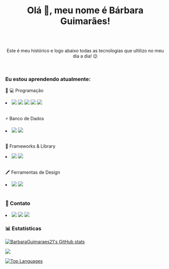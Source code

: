 <div>
  <h1 align="center">Olá 👋, meu nome é Bárbara Guimarães!</h1>
 <br>
    <br>
  <p align="center">Este é meu histórico e logo abaixo todas as tecnologias que ultilizo no meu dia a dia! 😉️</h2>
</div>
<br>
<h3>Eu estou aprendendo atualmente:</h3>
<p> 👩 💻 Programação</p>
    <li>
         <img src="https://img.shields.io/badge/CSS3-1572B6?style=for-the-badge&logo=css3&logoColor=white">
         <img src="https://img.shields.io/badge/HTML5-E34F26?style=for-the-badge&logo=html5&logoColor=white">
         <img src="https://img.shields.io/badge/JavaScript-323330?style=for-the-badge&logo=javascript&logoColor=F7DF1E">
         <img src="https://img.shields.io/badge/json-5E5C5C?style=for-the-badge&logo=json&logoColor=white">
         <img src="https://img.shields.io/badge/python-3776AB?style=for-the-badge&logo=python&logoColor=white">
    </li>
<br>
    <p>⚡ Banco de Dados</p>
    <li>
         <img src="https://img.shields.io/badge/MySQL-005C84?style=for-the-badge&logo=mysql&logoColor=white">
         <img src="https://img.shields.io/badge/Athena-FF9900?style=for-the-badge&logo=amazon-athena&logoColor=white">
    </li>
<br>
    <p>🚀 Frameworks & Library</p>
    <li>
        <img src="https://img.shields.io/badge/jQuery-0769AD?style=for-the-badge&logo=jquery&logoColor=white">
        <img src="https://img.shields.io/badge/Bootstrap-563D7C?style=for-the-badge&logo=bootstrap&logoColor=white">
    </li>
<br>
  <p>🖍 Ferramentas de Design</p>
    <li>
       <img src="https://img.shields.io/badge/Figma-F24E1E?style=for-the-badge&logo=figma&logoColor=white">
       <img src="https://img.shields.io/badge/Canva-%2300C4CC.svg?&style=for-the-badge&logo=Canva&logoColor=white">
    </li>
<br>
<h3>📱 Contato</h3>
    <li>
        <a href="https://www.linkedin.com/in/barbara-guimaraes-de-camargo/"><img src="https://img.shields.io/badge/LinkedIn-0077B5?style=for-the-badge&logo=linkedin&logoColor=white"></a>
        <a href="mailto:bahcamargo21@gmail.com"><img src="https://img.shields.io/badge/Gmail-D14836?style=for-the-badge&logo=gmail&logoColor=white"></a>
        <a href="https://www.codewars.com/users/BarbaraGuimaraes21"><img src="https://img.shields.io/badge/Codewars-B1361E?style=for-the-badge&logo=Codewars&logoColor=white"></a>
    </li>

<h3>📊 Estatísticas</h3>

<a href="http://www.github.com/BarbaraGuimaraes21"><img src="https://github-readme-stats.vercel.app/api?username=BarbaraGuimaraes21&show_icons=true&hide=stars,prs,issues,&count_private=true&title_color=ffffff&text_color=ffffff&icon_color=0891b2&bg_color=1c1917&hide_border=true&show_icons=true" alt="BarbaraGuimaraes21's GitHub stats" /></a>

<a href="http://www.github.com/BarbaraGuimaraes21"><img src="https://github-readme-streak-stats.herokuapp.com/?user=BarbaraGuimaraes21&stroke=ffffff&background=1c1917&ring=ffffff&fire=ffffff&currStreakNum=ffffff&currStreakLabel=ffffff&sideNums=ffffff&sideLabels=ffffff&dates=ffffff&hide_border=true" /></a>

<a href="https://github.com/BarbaraGuimaraes21" align="left"><img src="https://github-readme-stats.vercel.app/api/top-langs/?username=BarbaraGuimaraes21&langs_count=10&title_color=ffffff&text_color=ffffff&icon_color=0891b2&bg_color=1c1917&hide_border=true&locale=en&custom_title=Top%20%Languages" alt="Top Languages" /></a>
